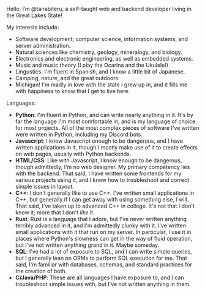 Hello, I’m @tairabiteru, a self-taught web and backend developer living in the Great Lakes State!


My interests include:
- Software development, computer science, information systems, and server administration.
- Natural sciences like chemistry, geology, mineralogy, and biology.
- Electronics and electronic engineering, as well as embedded systems.
- Music and music theory (I play the Ocarina and the Ukulele!)
- Lingustics. I'm fluent in Spanish, and I know a little bit of Japanese.
- Camping, nature, and the great outdoors.
- Michigan! I'm madly in love with the state I grew up in, and it fills me with happiness to know that I get to live here.

Languages:
- **Python**: I'm fluent in Python, and can write nearly anything in it. It's by far the language I'm most comfortable in, and is my language of choice for most projects. All of the most complex pieces of software I've written were written in Python, including my Discord bots.
- **Javascript**: I know Javascript enough to be dangerous, and I have written applications in it, though I mostly make use of it to create effects on web pages, usually with Python backends.
- **HTML/CSS**: Like with Javascript, I know enough to be dangerous, though admittedly, I'm no web designer. My primary competency lies with the backend. That said, I have written some frontends for my various projects using it, and I know how to troubleshoot and correct simple issues in layout.
- **C++**: I don't generally like to use C++. I've written small applications in C++, but generally if I can get away with using something else, I will. That said, I've taken up to advanced C++ in college. It's not that I don't know it; more that I don't *like* it.
- **Rust**: Rust is a language that I adore, but I've never written anything terribly advanced in it, and I'm admittedly clunky with it. I've written small applications with it that run on my server. In particular, I use it in places where Python's slowness can get in the way of fluid operation, but I've not written anything grand in it. Maybe someday.
- **SQL**: I've had a lot of exposure to SQL, and I can write simple queries, but I generally lean on ORMs to perform SQL execution for me. That said, I'm familiar with databases, schemas, and standard practices for the creation of both.
- **C/Java/PHP**: These are all languages I have exposure to, and I can troubleshoot simple issues with, but I've not written anything in them. 
